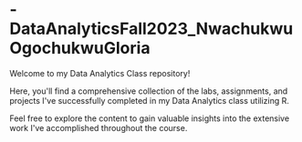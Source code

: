 # -DataAnalyticsFall2023_NwachukwuOgochukwuGloria

Welcome to my Data Analytics Class repository!

Here, you'll find a comprehensive collection of the labs, assignments, and projects I've successfully completed in my Data Analytics class utilizing R.

Feel free to explore the content to gain valuable insights into the extensive work I've accomplished throughout the course. 
